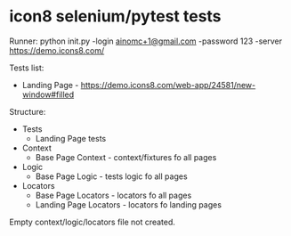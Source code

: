 # icon8 selenium/pytest tests
Runner: python init.py -login ainomc+1@gmail.com -password 123 -server https://demo.icons8.com/

Tests list:

- Landing Page - https://demo.icons8.com/web-app/24581/new-window#filled


Structure:

- Tests
    - Landing Page tests
- Context
    - Base Page Context - context/fixtures fo all pages
- Logic
    - Base Page Logic - tests logic fo all pages
- Locators
    - Base Page Locators - locators fo all pages
    - Landing Page Locators - locators fo landing pages

Empty context/logic/locators file not created.


